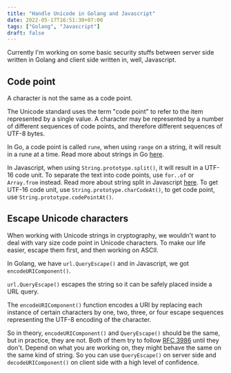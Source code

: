```yaml
---
title: "Handle Unicode in Golang and Javascript"
date: 2022-05-17T16:51:30+07:00
tags: ["Golang", "Javascript"]
draft: false
---
```


Currently I'm working on some basic security stuffs between server side written
in Golang and client side written in, well, Javascript.


## Code point

A character is not the same as a code point.

The Unicode standard uses the term "code point" to refer to the item represented
by a single value. A character may be represented by a number of different
sequences of code points, and therefore different sequences of UTF-8 bytes.

In Go, a code point is called `rune`, when using `range` on a string, it will
result in a rune at a time. Read more about strings in Go [here][0].

In Javascript, when using `String.prototype.split()`, it will result in a UTF-16
code unit. To separate the text into code points, use `for..of` or `Array.from`
instead. Read more about string split in Javascript [here][1]. To get UTF-16
code unit, use `String.prototype.charCodeAt()`, to get code point, use
`String.prototype.codePointAt()`.


## Escape Unicode characters

When working with Unicode strings in cryptography, we wouldn't want to deal
with vary size code point in Unicode characters. To make our life easier,
escape them first, and then working on ASCII.

In Golang, we have `url.QueryEscape()` and in Javascript, we got
`encodeURIComponent()`.

`url.QueryEscape()` escapes the string so it can be safely placed inside a
URL query.

The `encodeURIComponent()` function encodes a URI by replacing each instance
of certain characters by one, two, three, or four escape sequences representing
the UTF-8 encoding of the character.

So in theory, `encodeURIComponent()` and `QueryEscape()` should be the same,
but in practice, they are not. Both of them try to follow [RFC 3986][2] until
they don't. Depend on what you are working on, they might behave the same on
the same kind of string. So you can use `QueryEscape()` on server side and
`decodeURIComponent()` on client side with a high level of confidence.



[0]: https://go.dev/blog/strings
[1]: https://stackoverflow.com/questions/4547609
[2]: https://datatracker.ietf.org/doc/html/rfc3986
